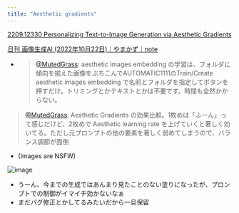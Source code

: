 ```yaml
---
title: "Aesthetic gradients"
---
```


[2209.12330 Personalizing Text-to-Image Generation via Aesthetic Gradients](https://arxiv.org/abs/2209.12330)

[日刊 画像生成AI (2022年10月22日)｜やまかず｜note](https://note.com/yamkaz/n/n395a9bc3f161)
- > [@MutedGrass](https://twitter.com/MutedGrass/status/1583711879331205122?ref_src=twsrc^tfw|twcamp^tweetembed|twterm^1583711879331205122|twgr^f6f627e40af195e35a860d28fe754d5d2eee4b2f|twcon^s1_c10&ref_url=https%3A%2F%2Fnote.com%2Fyamkaz%2Fn%2Fn55c3ac365f34): aesthetic images embedding の学習は、フォルダに傾向を揃えた画像をぶちこんでAUTOMATIC1111のTrain/Create aesthetic images embedding で名前とフォルダを指定してボタンを押すだけ。トリミングとかテキストとかは不要です。時間も全然かからない。

> [@MutedGrass](https://twitter.com/MutedGrass/status/1584220652458082305): Aesthetic Gradients の効果比較。1枚めは「ふーん」って感じだけど、2枚めで Aesthetic learning rate を上げていくと著しく効いてる。ただし元プロンプトの他の要素を著しく弱めてしまうので、バランス調節が面倒
- (Images are NSFW)

![image](https://gyazo.com/c66f2bfb8c3698ed18e024625b939ada/thumb/1000)
- うーん、今までの生成ではあんまり見たことのない塗りになったが、プロンプトでの制御がイマイチ効かないなぁ
- まだバグ修正とかしてるみたいだから一旦保留
